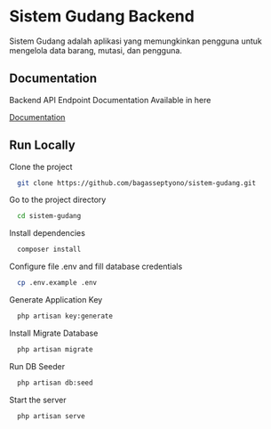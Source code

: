 # Sistem Gudang Backend

Sistem Gudang adalah aplikasi yang memungkinkan pengguna untuk mengelola data barang, mutasi, dan pengguna.

## Documentation

Backend API Endpoint Documentation Available in here

[Documentation](https://documenter.getpostman.com/view/25519474/2sAXqwYepX)

## Run Locally

Clone the project

```bash
  git clone https://github.com/bagasseptyono/sistem-gudang.git
```

Go to the project directory

```bash
  cd sistem-gudang
```

Install dependencies

```bash
  composer install
```

Configure file .env and fill database credentials

```bash
  cp .env.example .env
```

Generate Application Key

```bash
  php artisan key:generate
```

Install Migrate Database

```bash
  php artisan migrate
```

Run DB Seeder

```bash
  php artisan db:seed
```

Start the server

```bash
  php artisan serve
```


